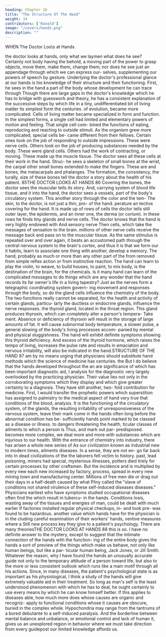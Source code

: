 ```yaml
---
heading: Chapter 16
title: "The Structure Of The Hand"
weight: 34
contributors: ['Ranald']
image: "/covers/hands.png"
description: ""
---
```



WHEN The Doctor Loo\s at Hands

the doctor looks at hands,
only what
we laymen
what does he see? Certainly not
body having the
behold, a moving part of the
power to grasp objects, move them, make them, change them; nor
does he see just an appendage through which we can express our-
selves, supplementing our powers of speech by gesture.
Underlying the doctor's professional glance at our hands is his
knowledge of their structure and their functioning. First, he sees in
the hand a part of the body whose development he can trace through
Though there are large gaps in the doctor's knowledge
which he has to bridge with guesswork and theory, he
has a consistent explanation of the successive steps by which life in
a tiny, undifferentiated bit of living matter
its simplest form
the centuries.
of evolution,
became more complicated. Cells of living matter became specialized
in form and function. In the simplest forms, a single cell had limited
and elementary powers of motion and feeling. That single cell com-
bined the functions of eating, reproducing and reacting to outside
stimuli. As the organism grew more complicated, special cells be-
came different from their fellows. Certain ones took on the job of
responding to outside impressions. These were nerve cells. Others
took on the job of producing substances needed by the body. These
were gland cells. Others had the work of contracting, or moving.
These made up the muscle tissue.
The doctor sees all these cells at their work in the hand. Struc-
he sees a skeleton of small bones at the wrist, the carpal
other small bones extended to make the fingers. These are
and
bones,
the metacarpals and phalanges. The formation, the consistency, the
turally,
size of these
bones
tell
the doctor a story about the health of his
patient.
85THE DOCTOR LOOKS AT HANDS
86
Covering the bones, the doctor sees the muscular
tells its story.
And, carrying
system of blood
life
tissue,
and
it
into the hand, the doctor sees a
vessels, part of the body's circulatory system.
This
another story through the color and the tem-
The skin, to the doctor, is not just a thin, pro-
of
the
hand.
perature
an
tective covering for the hand. It is made up of rows of cells
the doctor
tells
still
outer layer, the epidermis, and an inner one, the derma (or corium).
in these rows he finds tiny glands and nerve cells.
The doctor knows that the hand is very highly endowed with
And
sensory nerve
Then
cells,
which take the messages of sensation
to the brain.
millions of other nerve cells receive the message back
and pass
on to the muscular tissue. As the same stimulus is repeated over
and over again, it beats an accustomed path through the central
nervous system to the brain's cortex, and thus it is that we form our
it
habits, learn to associate one thing with another, develop a memory.
The hand, probably as much or more than any other part of the
from
removed
from simple reflex action or from instinctive reaction. The hand can
learn to play the violin, to weave, to build houses, to paint, to mix
body,
is
the destination of
the brain, for the
chemicals. Is
it
many
hand can learn
of the complicated messages
to
do things which are
any wonder that the hand records
its
far
owner's
life in
a living tapestry?
Just as the nerves form a telegraphic coordinating system govern-
ing movement and responses through the body, so do the gland cells
influence the chemistry of the body. The two functions really cannot
be separated, for the health and activity of certain glands, particu-
larly the ductless or endocrine glands, influence the nerve responses.
the thyroid gland, located in the throat region. This gland
produces thyroxin, which can completely alter a person's tempera-
Take
ment. Absence or deficiency of thyroxin will result in the storage of
large amounts of fat. It will cause subnormal body temperature, a
slower pulse, a general slowing of the body's living processes accom-
panied by mental and physical sluggishness. The hand will exhibit
definite symptoms showing this thyroid deficiency. And excess of the
thyroid hormone, which raises the tempo of living, increases the
pulse rate and results in emaciation and nervous irritability, will also
be indicated in the hand.STRUCTURE OF THE HAND
87
am by
no means urging that physicians should substitute hand
methods which the science of medicine has
centuries.
the
But I do believe that the hands
developed throughout
the
an
are
significance of which has been
important diagnostic aid,
I
analysis for the diagnostic
very largely overlooked by the practicing physician. Their value lies
not only in the corroborating symptoms which they display and which
give greater certainty to a diagnosis. They have still another, two-
fold contribution for medicine. First, I would transfer the prophetic
powers which superstition has assigned to palmistry to the medical
aspect of
hand
very true that conditions of the blood,
analysis. It is
the functioning of the circulatory system, of the glands, the resulting
irritability of unresponsiveness of the nervous system, leave their
mark
come
in the
hands often long before the abnormal condition has be-
sufficiently
hands point
marked
to be classed as a disease or illness.
to dangers threatening the health,
ticular classes of ailments to
which a person
is
Thus,
and mark out par-
predisposed.
becomes more complex, we deal more and more
with substances which are injurious to our health. With the entrance
of chemistry into industry, there has arisen a whole new series of
As our
civilization
known as industrial
new to modern times,
ailments
diseases. In a sense, they are not en-
go far back into
In
dead
civilizations
of
the
the
laborers
fell victim to
history.
past,
lead poisoning, miners had special, mysterious illnesses, potters died
tirely
for certain processes
by other craftsmen. But the incidence and
is multiplied by every new
each
new
increased
by
factory,
process, spread in every new mining
town and manufacturing center. Millions of free men die or drag out
their days in a half-death caused by what Pliny called the "slave
of conditions not shared
virulence of these self-induced diseases
diseases."
Physicians
earliest
who have
symptoms
studied occupational diseases often find the
which result in tubercu-
in the hands. Conditions
losis, wasting away of the tissues and energies of man, could be dealt
with much
earlier if factories installed regular physical checkups, in-
and took pre-
was found to be hazardous.
another value which hands have for the physician is in the
cluding careful examination of their workers' hands,
ventive measures where a
Still
new
process
key they give to a patient's psychology. There are many theoriesTHE DOCTOR LOOKS AT HANDS
88
this is so. I have no definite answer to the mystery, except to
suggest that the intimate connection of the hands with the function-
ing of the entire body gives the hands a sort of preview of the things
which make us behave, not only like human beings, but like a par-
ticular human being, Jack Jones, or Jill Smith. Whatever the reason,
why
I
have found the hands an unusually accurate guide not only to the
temporary attitude of a person toward life, but also to the more or
less consistent outlook which runs like a main motif through all his
actions. Since, in
many
diseases, the patient's psychological state is
as important as his physiological, I think a study of the hands will
give extremely valuable aid in their treatment. So long as man's self
is the least understood phenomenon with which he has to deal, he
ought certainly to use every means by which he can know himself
better.
If this applies to diseases
able,
how much more
does
whose causes are organic and recogniz-
apply to functional conditions whose
it
causes are obscure, buried in the complex whole. Hypochondria
may
range from the tantrums of a bored debutante to a self-induced
paralysis. And the borderline between mental balance and unbalance,
or emotional control and lack of
human
it, gives us an unexplored region in
behavior where we must take direction from every guidepost
our limited knowledge affords us.


